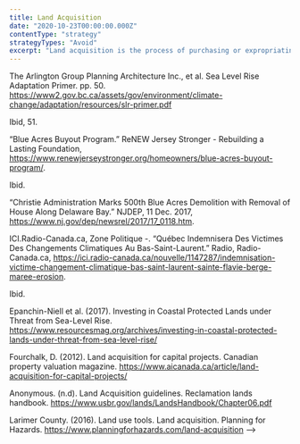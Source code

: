 ```yaml
---
title: Land Acquisition
date: "2020-10-23T00:00:00.000Z"
contentType: "strategy"
strategyTypes: "Avoid"
excerpt: "Land acquisition is the process of purchasing or expropriating land with the primary purpose of protecting the public interest."
---
```


<!-- Regular citations -->
[^1]:
  The Arlington Group Planning Architecture Inc., et al. Sea Level Rise Adaptation Primer. pp. 50. https://www2.gov.bc.ca/assets/gov/environment/climate-change/adaptation/resources/slr-primer.pdf
[^2]:
  Ibid, 51.  
[^3]:
  “Blue Acres Buyout Program.” ReNEW Jersey Stronger - Rebuilding a Lasting Foundation, https://www.renewjerseystronger.org/homeowners/blue-acres-buyout-program/.
[^4]:
  Ibid.
[^5]:
  “Christie Administration Marks 500th Blue Acres Demolition with Removal of House Along Delaware Bay.” NJDEP, 11 Dec. 2017, https://www.nj.gov/dep/newsrel/2017/17_0118.htm.
[^6]:
  ICI.Radio-Canada.ca, Zone Politique -. “Québec Indemnisera Des Victimes Des Changements Climatiques Au Bas-Saint-Laurent.” Radio, Radio-Canada.ca, https://ici.radio-canada.ca/nouvelle/1147287/indemnisation-victime-changement-climatique-bas-saint-laurent-sainte-flavie-berge-maree-erosion.
[^7]:
  Ibid.
[^8]:
  Epanchin-Niell et al. (2017). Investing in Coastal Protected Lands under Threat from Sea-Level Rise. https://www.resourcesmag.org/archives/investing-in-coastal-protected-lands-under-threat-from-sea-level-rise/
[^9]:
  Fourchalk, D. (2012). Land acquisition for capital projects. Canadian property valuation magazine. https://www.aicanada.ca/article/land-acquisition-for-capital-projects/
[^10]:
  Anonymous. (n.d). Land Acquisition guidelines. Reclamation lands handbook. https://www.usbr.gov/lands/LandsHandbook/Chapter06.pdf
[^11]:
  Larimer County. (2016). Land use tools. Land acquisition. Planning for Hazards. https://www.planningforhazards.com/land-acquisition -->